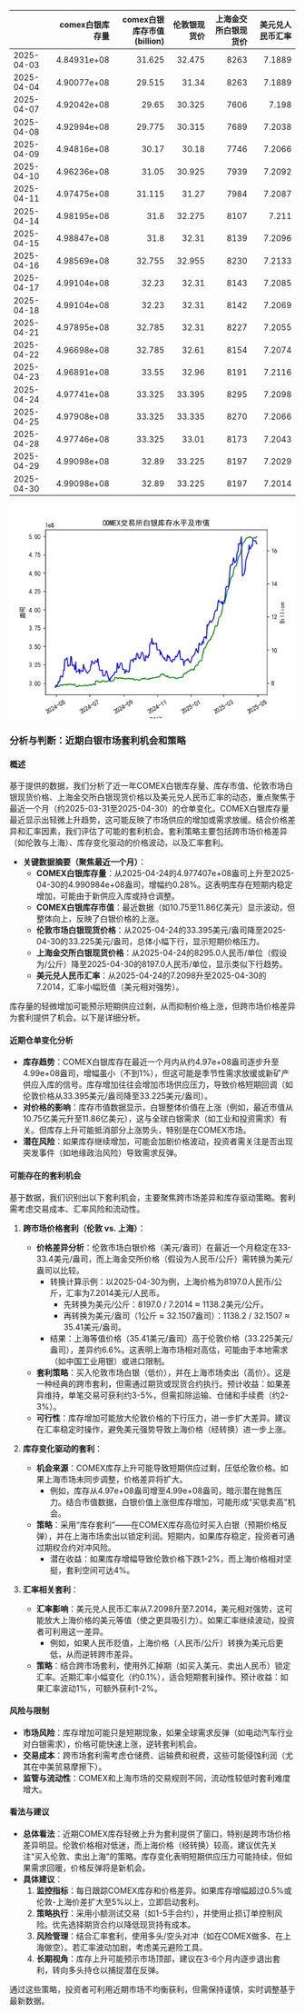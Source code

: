 |            |   comex白银库存量 |   comex白银库存市值(billion) |   伦敦银现货价 |   上海金交所白银现货价 |   美元兑人民币汇率 |
|:-----------|------------------:|-----------------------------:|---------------:|-----------------------:|-------------------:|
| 2025-04-03 |       4.84931e+08 |                       31.625 |         32.475 |                   8263 |             7.1889 |
| 2025-04-04 |       4.90077e+08 |                       29.515 |         31.34  |                   8263 |             7.1889 |
| 2025-04-07 |       4.92042e+08 |                       29.65  |         30.325 |                   7606 |             7.198  |
| 2025-04-08 |       4.92994e+08 |                       29.775 |         30.315 |                   7689 |             7.2038 |
| 2025-04-09 |       4.94816e+08 |                       30.17  |         30.18  |                   7746 |             7.2066 |
| 2025-04-10 |       4.96236e+08 |                       31.05  |         30.925 |                   7939 |             7.2092 |
| 2025-04-11 |       4.97475e+08 |                       31.115 |         31.27  |                   7984 |             7.2087 |
| 2025-04-14 |       4.98195e+08 |                       31.8   |         32.275 |                   8107 |             7.211  |
| 2025-04-15 |       4.98847e+08 |                       31.8   |         32.31  |                   8139 |             7.2096 |
| 2025-04-16 |       4.98569e+08 |                       32.755 |         32.955 |                   8230 |             7.2133 |
| 2025-04-17 |       4.99104e+08 |                       32.23  |         32.31  |                   8143 |             7.2085 |
| 2025-04-18 |       4.99104e+08 |                       32.23  |         32.31  |                   8142 |             7.2069 |
| 2025-04-21 |       4.97895e+08 |                       32.785 |         32.31  |                   8227 |             7.2055 |
| 2025-04-22 |       4.96698e+08 |                       32.785 |         32.61  |                   8154 |             7.2074 |
| 2025-04-23 |       4.96891e+08 |                       33.55  |         32.96  |                   8191 |             7.2116 |
| 2025-04-24 |       4.97741e+08 |                       33.325 |         33.395 |                   8295 |             7.2098 |
| 2025-04-25 |       4.97908e+08 |                       33.325 |         33.335 |                   8270 |             7.2066 |
| 2025-04-28 |       4.97746e+08 |                       33.325 |         33.01  |                   8173 |             7.2043 |
| 2025-04-29 |       4.99098e+08 |                       32.89  |         33.225 |                   8197 |             7.2029 |
| 2025-04-30 |       4.99098e+08 |                       32.89  |         33.225 |                   8197 |             7.2014 |

![图](silver.png)

### 分析与判断：近期白银市场套利机会和策略

#### 概述
基于提供的数据，我们分析了近一年COMEX白银库存量、库存市值、伦敦市场白银现货价格、上海金交所白银现货价格以及美元兑人民币汇率的动态，重点聚焦于最近一个月（约2025-03-31至2025-04-30）的仓单变化。COMEX白银库存量最近显示出轻微上升趋势，这可能反映了市场供应的增加或需求放缓。结合价格差异和汇率因素，我们评估了可能的套利机会。套利策略主要包括跨市场价格差异（如伦敦与上海）、库存变化驱动的价格波动，以及汇率套利。

- **关键数据摘要（聚焦最近一个月）**：
  - **COMEX白银库存量**：从2025-04-24的4.977407e+08盎司上升至2025-04-30的4.990984e+08盎司，增幅约0.28%。这表明库存在短期内稳定增加，可能由于新供应入库或持仓调整。
  - **COMEX白银库存市值**：最近数据（如10.75至11.86亿美元）显示波动，但整体向上，反映了白银价格的上涨。
  - **伦敦市场白银现货价格**：从2025-04-24的33.395美元/盎司降至2025-04-30的33.225美元/盎司，总体小幅下行，显示短期价格压力。
  - **上海金交所白银现货价格**：从2025-04-24的8295.0人民币/单位（假设为/公斤）降至2025-04-30的8197.0人民币/单位，显示类似下行趋势。
  - **美元兑人民币汇率**：从2025-04-24的7.2098升至2025-04-30的7.2014，汇率小幅贬值（美元相对强势）。

库存量的轻微增加可能预示短期供应过剩，从而抑制价格上涨，但跨市场价格差异为套利提供了机会。以下是详细分析。

#### 近期仓单变化分析
- **库存趋势**：COMEX白银库存在最近一个月内从约4.97e+08盎司逐步升至4.99e+08盎司，增幅虽小（不到1%），但这可能是季节性需求放缓或新矿产供应入库的信号。库存增加往往会增加市场供应压力，导致价格短期回调（如伦敦价格从33.395美元/盎司降至33.225美元/盎司）。
- **对价格的影响**：库存市值数据显示，白银整体价值在上涨（例如，最近市值从10.75亿美元升至11.86亿美元），这与全球白银需求（如工业和投资需求）有关。但库存上升可能抵消部分上涨势头，特别是在COMEX市场。
- **潜在风险**：如果库存继续增加，可能会加剧价格波动，投资者需关注是否出现突发事件（如地缘政治风险）导致需求反弹。

#### 可能存在的套利机会
基于数据，我们识别出以下套利机会，主要聚焦跨市场差异和库存驱动策略。套利需考虑交易成本、汇率风险和流动性。

1. **跨市场价格套利（伦敦 vs. 上海）**：
   - **价格差异分析**：伦敦市场白银价格（美元/盎司）在最近一个月稳定在33-33.4美元/盎司，而上海金交所价格（假设为人民币/公斤）需转换为美元/盎司以比较。
     - 转换计算示例：以2025-04-30为例，上海价格为8197.0人民币/公斤，汇率为7.2014美元/人民币。
       - 先转换为美元/公斤：8197.0 / 7.2014 ≈ 1138.2美元/公斤。
       - 再转换为美元/盎司（1公斤 ≈ 32.1507盎司）：1138.2 / 32.1507 ≈ 35.41美元/盎司。
     - 结果：上海等值价格（35.41美元/盎司）高于伦敦价格（33.225美元/盎司），差异约6.6%。这表明上海市场相对高估，可能由于本地需求（如中国工业用银）或进口限制。
   - **套利策略**：买入伦敦市场白银（低价），并在上海市场卖出（高价）。这是一种经典的跨市套利，但需通过期货或现货合约执行。预计收益：如果差异维持，单笔交易可获利约3-5%，但需扣除运输、仓储和手续费（约2-3%）。
   - **可行性**：库存增加可能放大伦敦价格的下行压力，进一步扩大差异。建议在汇率稳定时操作，避免美元强势导致上海价格（经转换）进一步上涨。

2. **库存变化驱动的套利**：
   - **机会来源**：COMEX库存上升可能导致短期供应过剩，压低伦敦价格。如果上海市场未同步调整，价格差异将扩大。
     - 例如，库存从4.97e+08盎司增至4.99e+08盎司，暗示潜在抛售压力。结合市值数据，白银价值上涨但库存增加，可能形成“买低卖高”机会。
   - **策略**：采用“库存套利”——在COMEX库存高位时买入白银（预期价格反弹），并在上海市场卖出以锁定利润。短期内，如果库存稳定，投资者可通过期权合约对冲风险。
     - 潜在收益：如果库存增幅导致伦敦价格下跌1-2%，而上海价格相对坚挺，套利空间可达4%。

3. **汇率相关套利**：
   - **汇率影响**：美元兑人民币汇率从7.2098升至7.2014，美元相对强势，这可能放大上海价格的美元等值（使之更具吸引力）。如果汇率继续波动，投资者可利用这一差异。
     - 例如，如果人民币贬值，上海价格（人民币/公斤）转换为美元后更低，从而逆转跨市差异。
   - **策略**：结合跨市场套利，使用外汇掉期（如买入美元、卖出人民币）锁定汇率。近期汇率小幅变化（约0.1%），适合短期套利操作。预计收益：如果汇率波动1%，可额外获利1-2%。

#### 风险与限制
- **市场风险**：库存增加可能只是短期现象，如果全球需求反弹（如电动汽车行业对白银需求），价格可能快速上涨，逆转套利机会。
- **交易成本**：跨市场套利需考虑仓储费、运输费和税费，这些可能侵蚀利润（尤其在中美贸易摩擦下）。
- **监管与流动性**：COMEX和上海市场的交易规则不同，流动性较低时套利难度增大。

#### 看法与建议
- **总体看法**：近期COMEX库存轻微上升为套利提供了窗口，特别是跨市场价格差异明显。伦敦价格相对低迷，而上海价格（经转换）较高，建议优先关注“买入伦敦、卖出上海”的策略。库存变化表明短期供应压力可能持续，但如果需求回暖，价格反弹将是新机会。
- **具体建议**：
  1. **监控指标**：每日跟踪COMEX库存和价格差异。如果库存增幅超过0.5%或伦敦-上海价差扩大至5%以上，立即启动套利。
  2. **策略执行**：采用小额测试交易（如1-5手合约），并使用止损订单控制风险。优先选择期货合约以降低现货持有成本。
  3. **风险管理**：结合汇率套利，使用多头/空头对冲（如在COMEX做多、在上海做空）。若汇率波动加剧，考虑美元避险工具。
  4. **长期视角**：库存上升可能预示市场顶部，建议在3-6个月内逐步退出套利，转向多头持仓以捕捉潜在反弹。

通过这些策略，投资者可利用近期市场不均衡获利，但需保持谨慎，实时调整基于最新数据。